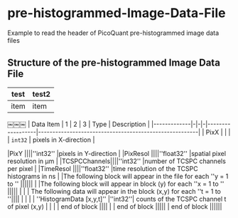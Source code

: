 # pre-histogrammed-Image-Data-File
Example to read the header of PicoQuant pre-histogrammed image data files


## Structure of the pre-histogrammed Image Data File

| test | test2 |
|------|-------|
| item | item  |
￼￼￼
| Data Item   | 1 | 2 | 3 | Type              | Description                                             | 
|-------------|-|-|-|------------------|--------------------------------------------------------| 
| PixX         | | | | ```int32```       | pixels in X-direction                                   | 

|PixY         ||||''int32''            |pixels in Y-direction                                   | 
|PixResol     ||||''float32''          |spatial pixel resolution in μm                          | 
|TCSPCChannels||||''int32''            |number of TCSPC channels per pixel                      | 
|TimeResol    ||||''float32''          |time resolution of the TCSPC histograms in ns           | 
|The following block will appear in the file for each ''y = 1 to <PixY>''                  |||||| 
| |The following block will appear in block (y) for each ''x = 1 to <PixX>''                ||||| 
| | | The following data will appear in the block (x,y) for each ''t = 1 to <TCSPCChannels>''|||| 
| | | | ''HistogramData [x,y,t]'' |''int32''| counts of the TCSPC channel t of pixel (x,y)      | 
| | | end of block                                                                           |||| 
| | end of block                                                                            ||||| 
| end of block                                                                             |||||| 

